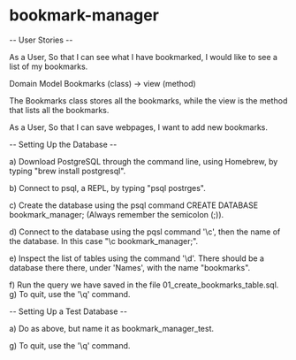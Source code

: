 # bookmark-manager

-- User Stories --

As a User,
So that I can see what I have bookmarked,
I would like to see a list of my bookmarks.

Domain Model
Bookmarks (class) -> view (method)

The Bookmarks class stores all the bookmarks, while the view is the method that lists all the bookmarks.

As a User,
So that I can save webpages,
I want to add new bookmarks.


-- Setting Up the Database --

a) Download PostgreSQL through the command line, using Homebrew, by typing "brew install postgresql".

b) Connect to psql, a REPL, by typing "psql postrges".

c) Create the database using the psql command CREATE DATABASE bookmark_manager; (Always remember the semicolon (;)).

d) Connect to the database using the pqsl command '\c', then the name of the database. In this case "\c bookmark_manager;".

e) Inspect the list of tables using the command '\d'. There should be a database there there, under 'Names', with the name "bookmarks".

f) Run the query we have saved in the file 01_create_bookmarks_table.sql.
g) To quit, use the '\q' command.


-- Setting Up a Test Database --

a) Do as above, but name it as bookmark_manager_test.

g) To quit, use the '\q' command.

